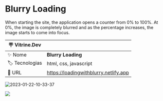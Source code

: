 # Blurry Loading

When starting the site, the application opens a counter from 0% to 100%. At 0%, the image is completely blurred and as the percentage increases, the image starts to come into focus.

| :placard: Vitrine.Dev |     |
| -------------  | --- |
| :sparkles: Nome        | **Blurry Loading**
| :label: Tecnologias | html, css, javascript
| :rocket: URL         | https://loadingwithblurry.netlify.app

![2023-01-22-10-33-37](https://user-images.githubusercontent.com/72042885/213918768-fd1f35ca-458c-4742-b311-17d3b294f1f2.gif)

<!-- Inserir imagem com a #vitrinedev ao final do link -->
![](https://user-images.githubusercontent.com/72042885/212770888-ebff54c6-5bcd-41f9-88cd-235d102bbca9.png#vitrinedev)



